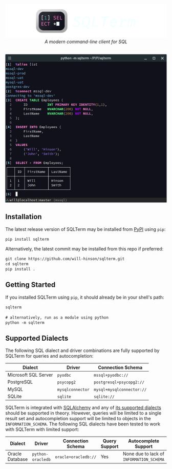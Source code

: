 <div align="center">
    <img src="https://github.com/will-hinson/sqlterm/blob/main/resources/banner.png?raw=true" />
    <em>A modern command-line client for SQL</em>
</div>

<br />

![An example SQLTerm session](https://github.com/will-hinson/sqlterm/blob/main/resources/example-session3.png?raw=true)

## Installation
The latest release version of SQLTerm may be installed from [PyPI](https://pypi.org/project/sqlterm/) using `pip`:

```shell
pip install sqlterm
```

Alternatively, the latest commit may be installed from this repo if preferred:

```
git clone https://github.com/will-hinson/sqlterm.git
cd sqlterm
pip install .
```

## Getting Started
If you installed SQLTerm using `pip`, it should already be in your shell's path:

```shell
sqlterm

# alternatively, run as a module using python
python -m sqlterm
```

## Supported Dialects
The following SQL dialect and driver combinations are fully supported by SQLTerm for queries and autocompletion:

| Dialect              | Driver           | Connection Schema         |
| -------------------- | ---------------- | ------------------------- |
| Microsoft SQL Server | `pyodbc`         | `mssql+pyodbc://`         |
| PostgreSQL           | `psycopg2`       | `postgresql+psycopg2://`  |
| MySQL                | `mysqlconnector` | `mysql+mysqlconnector://` |
| SQLite               | `sqlite`         | `sqlite://`               |

SQLTerm is integrated with [SQLAlchemy](https://github.com/sqlalchemy/sqlalchemy) and any of [its supported dialects](https://docs.sqlalchemy.org/en/20/dialects/) should be supported in theory. However, queries will be limited to a single result set and autocompletion support will be limited to objects in the `INFORMATION_SCHEMA`. The following SQL dialects have been tested to work with SQLTerm with limited support:

| Dialect         | Driver            | Connection Schema    | Query Support | Autocomplete Support                     |
| --------------- | ----------------- | -------------------- | ------------- | ---------------------------------------- |
| Oracle Database | `python-oracledb` | `oracle+oracledb://` | Yes           | None due to lack of `INFORMATION_SCHEMA` |
